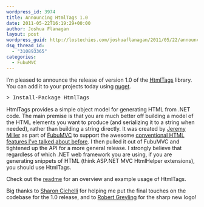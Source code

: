 ```yaml
---
wordpress_id: 3974
title: Announcing HtmlTags 1.0
date: 2011-05-22T16:19:29+00:00
author: Joshua Flanagan
layout: post
wordpress_guid: http://lostechies.com/joshuaflanagan/2011/05/22/announcing-htmltags-1-0/
dsq_thread_id:
  - "310893365"
categories:
  - FubuMVC
---
```

I&#8217;m pleased to announce the release of version 1.0 of the <a href="https://github.com/darthfubumvc/htmltags" target="_blank">HtmlTags</a> library. You can add it to your projects today using <a href="http://www.nuget.org/" target="_blank">nuget</a>.

<font face="Courier New">> Install-Package HtmlTags</font>

HtmlTags provides a simple object model for generating HTML from .NET code. The main premise is that you are much better off building a model of the HTML elements you want to produce (and serializing it to a string when needed), rather than building a string directly. It was created by <a href="http://codebetter.com/jeremymiller/" target="_blank">Jeremy Miller</a> as part of <a href="https://github.com/DarthFubuMVC/fubumvc" target="_blank">FubuMVC</a> to support the awesome <a href="https://lostechies.com/joshuaflanagan/2011/02/23/code-samples-from-my-adnug-talk-coding-with-conventions/" target="_blank">conventional HTML features I&#8217;ve talked about before</a>. I then pulled it out of FubuMVC and tightened up the API for a more general release. I strongly believe that regardless of which .NET web framework you are using, if you are generating snippets of HTML (think ASP.NET MVC HtmlHelper extensions), you should use HtmlTags.

Check out the <a href="https://github.com/DarthFubuMVC/htmltags/blob/master/readme.md" target="_blank">readme</a> for an overview and example usage of HtmlTags.

Big thanks to <a href="https://lostechies.com/sharoncichelli/" target="_blank">Sharon Cichelli</a> for helping me put the final touches on the codebase for the 1.0 release, and to <a href="http://blog.robertgreyling.com/" target="_blank">Robert Greyling</a> for the sharp new logo!